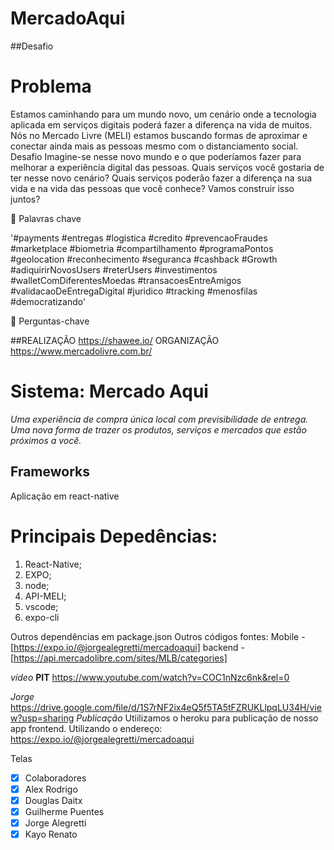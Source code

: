# MercadoAqui

 ##Desafio
# Problema

Estamos caminhando para um mundo novo, um cenário onde a tecnologia aplicada em serviços digitais poderá fazer a diferença na vida de muitos. Nós no Mercado Livre (MELI) estamos buscando formas de aproximar e conectar ainda mais as pessoas mesmo com o distanciamento social.
Desafio
Imagine-se nesse novo mundo e o que poderíamos fazer para melhorar a experiência digital das pessoas. Quais serviços você gostaria de ter nesse novo cenário? 
Quais serviços poderão fazer a diferença na sua vida e na vida das pessoas que você conhece? Vamos construir isso juntos?

💬 Palavras chave

'#payments #entregas #logistica #credito #prevencaoFraudes #marketplace #biometria #compartilhamento #programaPontos #geolocation #reconhecimento #seguranca #cashback #Growth #adiquirirNovosUsers #reterUsers #investimentos #walletComDiferentesMoedas #transacoesEntreAmigos #validacaoDeEntregaDigital #juridico #tracking #menosfilas #democratizando'

💭  Perguntas-chave

##REALIZAÇÃO
https://shawee.io/
ORGANIZAÇÃO
https://www.mercadolivre.com.br/

# Sistema: Mercado Aqui
_Uma experiência de compra única local com previsibilidade de entrega. Uma nova forma de trazer os produtos, serviços e mercados que estão próximos a você._

## Frameworks
Aplicação em react-native 

# Principais Depedências:
1.	React-Native;
2.	EXPO;
3.	node;
4.	API-MELI;
5.	vscode;
6.	expo-cli

Outros dependências em package.json
Outros códigos fontes:
Mobile - [https://expo.io/@jorgealegretti/mercadoaqui]
backend - [https://api.mercadolibre.com/sites/MLB/categories] 

*vídeo*
**PIT**
https://www.youtube.com/watch?v=COC1nNzc6nk&rel=0 

*Jorge*
https://drive.google.com/file/d/1S7rNF2ix4eQ5f5TA5tFZRUKLlpqLU34H/view?usp=sharing 
*Publicação*
Utiilizamos o heroku para publicação de nosso app frontend. Utilizando o endereço: https://expo.io/@jorgealegretti/mercadoaqui

Telas
 



- [x] Colaboradores
- [x] Alex Rodrigo
- [x] Douglas Daitx
- [x] Guilherme Puentes
- [x] Jorge Alegretti
- [x] Kayo Renato
